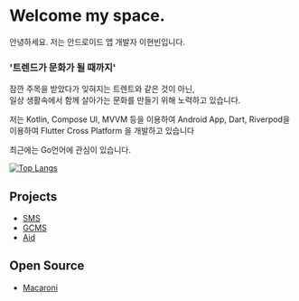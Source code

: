 # Welcome my space. 
안녕하세요. 저는 안드로이드 앱 개발자 이현빈입니다.<br>
### <b>'트렌드가 문화가 될 때까지'<br></b>
잠깐 주목을 받았다가 잊혀지는 트렌트와 같은 것이 아닌,<br> 
일상 생활속에서 함께 살아가는 문화를 만들기 위해 노력하고 있습니다.<br>


저는 Kotlin, Compose UI, MVVM 등을 이용하여 Android App, Dart, 
Riverpod을 이용하여 Flutter Cross Platform 을 개발하고 있습니다 

최근에는 Go언어에 관심이 있습니다.

﻿[![Top Langs](https://github-readme-stats.vercel.app/api/top-langs/?username=leehyeonbin&langs_count=10&layout=compact&theme=dark)](https://github.com/leehyeonbin/leehyeonbin)﻿

## Projects
* [SMS](https://github.com/GSM-MSG/SMS-Android)
* [GCMS](https://github.com/GSM-MSG/GCMS-Android)
* [Aid](https://github.com/G3C1/Oasis-Android)

## Open Source
* [Macaroni](https://github.com/GSM-MSG/Macaroni)
